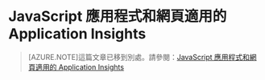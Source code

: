 <properties 
	pageTitle="JavaScript 應用程式和網頁適用的 Application Insights" 
	description="Microsoft Azure 網站的使用者分析。" 
	services="azure-portal" 
    documentationCenter=""
	authors="alancameronwills" 
	manager="keboyd"/>

<tags
	ms.service="azure-portal" 
	ms.workload="na" 
	ms.tgt_pltfrm="na" 
	ms.devlang="na" 
	ms.topic="article" 
	ms.date="04/28/2015"
	ms.author="awills" />


# JavaScript 應用程式和網頁適用的 Application Insights

> [AZURE.NOTE]這篇文章已移到別處。請參閱：[JavaScript 應用程式和網頁適用的 Application Insights](../app-insights-web-track-usage.md)

 

<!---HONumber=62-->